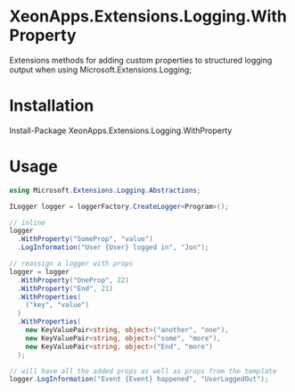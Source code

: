 # XeonApps.Extensions.Logging.WithProperty
Extensions methods for adding custom properties to structured logging output when using Microsoft.Extensions.Logging;

# Installation
Install-Package XeonApps.Extensions.Logging.WithProperty

# Usage

```c#
using Microsoft.Extensions.Logging.Abstractions; 

ILogger logger = loggerFactory.CreateLogger<Program>();

// inline
logger
  .WithProperty("SomeProp", "value")
  .LogInformation("User {User} logged in", "Jon");

// reassign a logger with props
logger = logger
  .WithProperty("OneProp", 22)
  .WithProperty("End", 21)
  .WithProperties(
    ("key", "value")
  )
  .WithProperties(
    new KeyValuePair<string, object>("another", "one"),
    new KeyValuePair<string, object>("some", "more"),
    new KeyValuePair<string, object>("End", "more")
  );

// will have all the added props as well as props from the template 
logger.LogInformation("Event {Event} happened", "UserLoggedOut");
```
